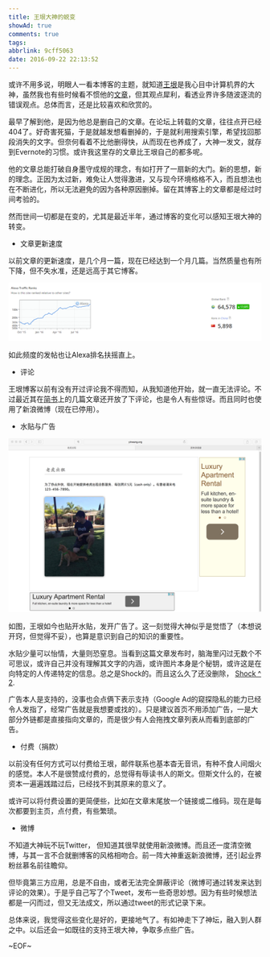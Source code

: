 ```yaml
---
title: 王垠大神的蜕变
showAd: true
comments: true
tags:
abbrlink: 9cff5063
date: 2016-09-22 22:13:52
---
```


或许不用多说，明眼人一看本博客的主题，就知道[王垠](http://www.yinwang.org/)是我心目中计算机界的大神，虽然我也有些时候看不惯他的[文章](/2014/02/17/9b288bea/)，但其观点犀利，看透业界许多随波逐流的错误观点。总体而言，还是比较喜欢和欣赏的。

最早了解到他，是因为他总是删自己的文章。在论坛上转载的文章，往往点开已经404了。好奇害死猫，于是就越发想看删掉的，于是就利用搜索引擎，希望找回那段消失的文字。但奈何看着不比他删得快，从而现在也养成了，大神一发文，就存到Evernote的习惯。或许我这里存的文章比王垠自己的都多呢。

他的文章总能打破自身墨守成规的理念，有如打开了一扇新的大门。新的思想，新的理念。正因为太过新，难免让人觉得激进，又与现今环境格格不入，而且想法也在不断进化，所以无法避免的因为各种原因删掉。留在其博客上的文章都是经过时间考验的。

然而世间一切都是在变的，尤其是最近半年，通过博客的变化可以感知王垠大神的转变。

- 文章更新速度

以前文章的更新速度，是几个月一篇，现在已经达到一个月几篇。当然质量也有所下降，但不失水准，还是远高于其它博客。

![](/img/dashen_1.png)

如此频度的发帖也让Alexa排名扶摇直上。

- 评论

王垠博客以前有没有开过评论我不得而知，从我知道他开始，就一直无法评论。不过最近其在[简书](http://www.jianshu.com/users/b1dd2b2c87a8/latest_articles)上的几篇文章还开放了下评论，也是令人有些惊讶。而且同时也使用了新浪微博（现在已停用）。

- 水贴与广告

![](/img/dashen_2.png)

如图，王垠如今也贴开水贴，发开广告了。这一刻觉得大神似乎是觉悟了（本想说开窍，但觉得不妥），也算是意识到自己的知识的重要性。

水贴少量可以怡情，大量则恐窒息。当看到这篇文章发布时，脑海里闪过无数个不可思议，或许自己并没有理解其文字的内涵，或许图片本身是个秘钥，或许这是在向特定的人传递特定的信息。总之是Shock的。而且这么久了还没删除， [Shock ^ 2](http://www.yinwang.org/blog-cn/2016/06/27/tiger-for-rent).

广告本人是支持的，没事也会点俩下表示支持（Google Ad的窥探隐私的能力已经令人发指了，经常广告就是我想要或找的）。只是建议首页不用添加广告，一是大部分外链都是直接指向文章的，而是很少有人会拖拽文章列表从而看到底部的广告。

- 付费（捐款）

以前没有任何方式可以付费给王垠，邮件联系也基本杳无音讯，有种不食人间烟火的感觉。本人不是很赞成付费的，总觉得有辱读书人的斯文。但斯文什么的，在被资本一遍遍践踏过后，已经找不到其原来的意义了。

或许可以将付费设置的更简便些，比如在文章末尾放一个链接或二维码。现在是每次都要到主页，点付费，有些繁琐。

- 微博

不知道大神玩不玩Twitter， 但知道其很早就使用新浪微博。而且还一度清空微博，与其一言不合就删博客的风格相吻合。前一阵大神重返新浪微博，还引起业界粉丝慕名前往瞻仰。

但毕竟第三方应用，总是不自由，或者无法完全屏蔽评论（微博可通过转发来达到评论的效果）。于是乎自己写了个Tweet，发布一些奇思妙想。因为有些时候想法都是一闪而过，但又无法成文，所以通过tweet的形式记录下来。

总体来说，我觉得这些变化是好的，更接地气了。有如神走下了神坛，融入到人群之中。以后还会一如既往的支持王垠大神，争取多点些广告。

~EOF~
